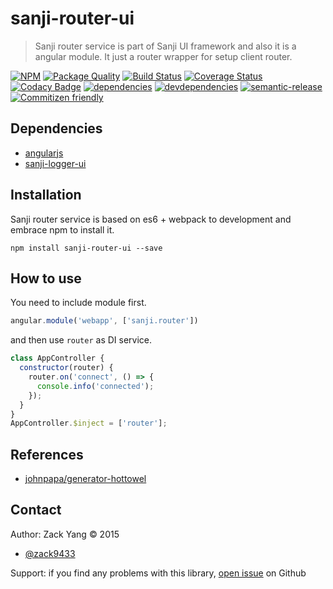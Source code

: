 # sanji-router-ui
> Sanji router service is part of Sanji UI framework and also it is a angular
module. It just a router wrapper for setup client router.

[sanji-router-ui-icon]: https://nodei.co/npm/sanji-router-ui.png?downloads=true
[sanji-router-ui-url]: https://npmjs.org/package/sanji-router-ui
[quality-badge]: http://npm.packagequality.com/badge/sanji-router-ui.png
[quality-url]: http://packagequality.com/#?package=sanji-router-ui
[travis-build-badge]: https://travis-ci.org/Sanji-IO/sanji-router-ui.svg?branch=master
[travis-build-url]: https://travis-ci.org/Sanji-IO/sanji-router-ui
[sanji-router-ui-coverage-image]: http://codecov.io/github/Sanji-IO/sanji-router-ui/coverage.svg?branch=master
[sanji-router-ui-coverage-url]: http://codecov.io/github/Sanji-IO/sanji-router-ui?branch=master
[sanji-router-ui-codacy-image]: https://api.codacy.com/project/badge/13d7e2e9bf1b40a3bd9a3113c7cea587
[sanji-router-ui-codacy-url]: https://www.codacy.com/public/zack9433/sanji-router-ui.git
[dependencies-image]: https://david-dm.org/Sanji-IO/sanji-router-ui.png
[dependencies-url]: https://david-dm.org/Sanji-IO/sanji-router-ui
[devdependencies-image]: https://david-dm.org/Sanji-IO/sanji-router-ui/dev-status.png
[devdependencies-url]: https://david-dm.org/Sanji-IO/sanji-router-ui#info=devDependencies
[semantic-release-image]: https://img.shields.io/badge/%20%20%F0%9F%93%A6%F0%9F%9A%80-semantic--release-e10079.svg
[semantic-release-url]: https://github.com/semantic-release/semantic-release
[commitizen-image]: https://img.shields.io/badge/commitizen-friendly-brightgreen.svg
[commitizen-url]: http://commitizen.github.io/cz-cli/

[![NPM][sanji-router-ui-icon]][sanji-router-ui-url]
[![Package Quality][quality-badge]][quality-url]
[![Build Status][travis-build-badge]][travis-build-url]
[![Coverage Status][sanji-router-ui-coverage-image]][sanji-router-ui-coverage-url]
[![Codacy Badge][sanji-router-ui-codacy-image]][sanji-router-ui-codacy-url]
[![dependencies][dependencies-image]][dependencies-url]
[![devdependencies][devdependencies-image]][devdependencies-url]
[![semantic-release][semantic-release-image]][semantic-release-url]
[![Commitizen friendly][commitizen-image]][commitizen-url]

## Dependencies
- [angularjs](https://github.com/angular/angular.js)
- [sanji-logger-ui](https://github.com/Sanji-IO/sanji-logger-ui)

## Installation
Sanji router service is based on es6 + webpack to development and embrace npm to install it.

```shell
npm install sanji-router-ui --save
```

## How to use
You need to include module first.
```javascript
angular.module('webapp', ['sanji.router'])
```
and then use `router` as DI service.
```javascript
class AppController {
  constructor(router) {
    router.on('connect', () => {
      console.info('connected');
    });
  }
}
AppController.$inject = ['router'];
```

## References
- [johnpapa/generator-hottowel](https://github.com/johnpapa/generator-hottowel)

## Contact

Author: Zack Yang &copy; 2015

* [@zack9433](https://twitter.com/zack9433)

Support: if you find any problems with this library,
[open issue](https://github.com/Sanji-IO/sanji-socket-ui/issues) on Github

